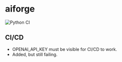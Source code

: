 # aiforge

![Python CI](https://github.com/mpazaryna/aiforge/actions/workflows/.ci.yml/badge.svg?branch=main)

## CI/CD

- OPENAI_API_KEY must be visible for CI/CD to work.
- Added, but still failing.